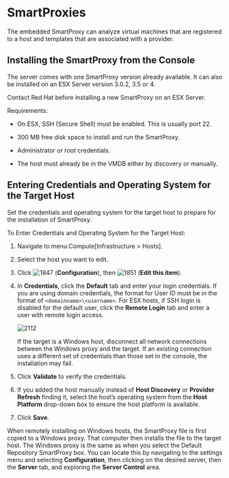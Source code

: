# SmartProxies

The embedded SmartProxy can analyze virtual machines that are registered
to a host and templates that are associated with a provider.

## Installing the SmartProxy from the Console

The server comes with one SmartProxy version already available. It can
also be installed on an ESX Server version 3.0.2, 3.5 or 4.

<div class="important">

Contact Red Hat before installing a new SmartProxy on an ESX Server.

</div>

Requirements:

  - On ESX, SSH (Secure Shell) must be enabled. This is usually port 22.

  - 300 MB free disk space to install and run the SmartProxy.

  - Administrator or root credentials.

  - The host must already be in the VMDB either by discovery or
    manually.

## Entering Credentials and Operating System for the Target Host

Set the credentials and operating system for the target host to prepare
for the installation of SmartProxy.

To Enter Credentials and Operating System for the Target Host:

1.  Navigate to menu:Compute\[Infrastructure \> Hosts\].

2.  Select the host you want to edit.

3.  Click ![1847](1847.png) (**Configuration**), then ![1851](1851.png)
    (**Edit this item**).

4.  In **Credentials**, click the **Default** tab and enter your login
    credentials. If you are using domain credentials, the format for
    User ID must be in the format of `<domainname>\<username>`. For ESX
    hosts, if SSH login is disabled for the default user, click the
    **Remote Login** tab and enter a user with remote login access.
    
    ![2112](2112.png)
    
    <div class="important">
    
    If the target is a Windows host, disconnect all network connections
    between the Windows proxy and the target. If an existing connection
    uses a different set of credentials than those set in the console,
    the installation may fail.
    
    </div>

5.  Click **Validate** to verify the credentials.

6.  If you added the host manually instead of **Host Discovery** or
    **Provider Refresh** finding it, select the host’s operating system
    from the **Host Platform** drop-down box to ensure the host platform
    is available.

7.  Click **Save**.

When remotely installing on Windows hosts, the SmartProxy file is first
copied to a Windows proxy. That computer then installs the file to the
target host. The Windows proxy is the same as when you select the
Default Repository SmartProxy box. You can locate this by navigating to
the settings menu and selecting **Configuration**, then clicking on the
desired server, then the **Server** tab, and exploring the **Server
Control** area.
